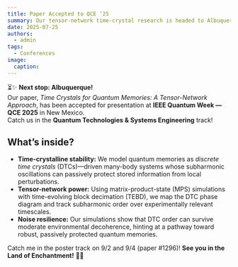 ```yaml
---
title: Paper Accepted to QCE ’25
summary: Our tensor-network time-crystal research is headed to Albuquerque!
date: 2025-07-25
authors:
  - admin
tags:
  - Conferences
image:
  caption: 
---
```


⏳✨ **Next stop: Albuquerque!**  
Our paper, *Time Crystals for Quantum Memories: A Tensor-Network Approach*, has been accepted for presentation at **IEEE Quantum Week — QCE 2025** in New Mexico.  
Catch us in the **Quantum Technologies & Systems Engineering** track!

## What’s inside?

- **Time-crystalline stability:** We model quantum memories as *discrete time crystals* (DTCs)—driven many-body systems whose subharmonic oscillations can passively protect stored information from local perturbations.
- **Tensor-network power:** Using matrix-product-state (MPS) simulations with time-evolving block decimation (TEBD), we map the DTC phase diagram and track subharmonic order over experimentally relevant timescales.
- **Noise resilience:** Our simulations show that DTC order can survive moderate environmental decoherence, hinting at a pathway toward robust, passively protected quantum memories.

Catch me in the poster track on 9/2 and 9/4 (paper \#1296)!
**See you in the Land of Enchantment!** 🌵🌌
